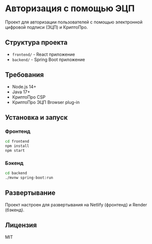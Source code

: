 # Авторизация с помощью ЭЦП

Проект для авторизации пользователей с помощью электронной цифровой подписи (ЭЦП) и КриптоПро.

## Структура проекта

- `frontend/` - React приложение
- `backend/` - Spring Boot приложение

## Требования

- Node.js 14+
- Java 17+
- КриптоПро CSP
- КриптоПро ЭЦП Browser plug-in

## Установка и запуск

### Фронтенд

```bash
cd frontend
npm install
npm start
```

### Бэкенд

```bash
cd backend
./mvnw spring-boot:run
```

## Развертывание

Проект настроен для развертывания на Netlify (фронтенд) и Render (бэкенд).

## Лицензия

MIT 